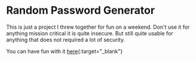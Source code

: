 # Random Password Generator

This is just a project I threw together for fun on a weekend.
Don't use it for anything mission critical it is quite insecure.
But still quite usable for anything that does not required a lot 
of security. 

You can have fun with it [here](https://brainstormed.github.io/passwordGenerator){:target="_blank"}